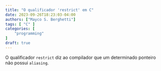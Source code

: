 ```yaml
---
title: "O qualificador 'restrict' em C"
date: 2023-09-26T18:23:03-04:00
authors: ["Mayco S. Berghetti"]
tags: [ "C" ]
categories: [
    "programming"
]
draft: true
---
```


O qualificador `restrict` diz ao compilador que um determinado ponteiro não possui `aliasing`.
<!--stackedit_data:
eyJoaXN0b3J5IjpbLTUxMTM3MjQ5Miw1NDkxOTAwMTQsMTkyOD
U1Nzk2OCw1MDU5NjIzNCw3MzA5OTgxMTZdfQ==
-->